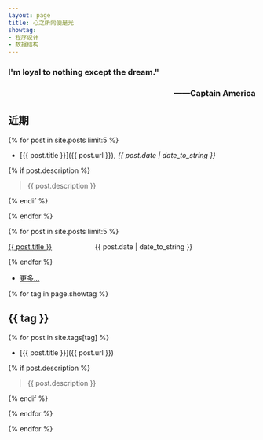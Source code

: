 ```yaml
---
layout: page
title: 心之所向便是光
showtag:
- 程序设计
- 数据结构
---
```


<h3 align="left">I'm loyal to nothing except the dream."</h3>
<h3 align="right">——Captain America</h3>

## 近期

{% for post in site.posts limit:5 %}

- [{{ post.title }}]({{ post.url }}), *{{ post.date | date_to_string }}*

{% if post.description %}

  > {{ post.description }}

{% endif %}

{% endfor %}

{% for post in site.posts limit:5 %}

<div class="postbox">
  <a class="postbox-click" href="{{ post.url }}">{{ post.title }}</a>
  &emsp;&emsp;&emsp;&emsp;&emsp;&emsp;{{ post.date | date_to_string }}
  <div class="postdetail"></div>
</div>

{% endfor %}

- [更多…](/archive)

{% for tag in page.showtag %}

## {{ tag }}

{% for post in site.tags[tag] %}

- [{{ post.title }}]({{ post.url }})

{% if post.description %}

  > {{ post.description }}

{% endif %}

{% endfor %}

{% endfor %}